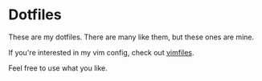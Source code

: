 # Dotfiles

These are my dotfiles. There are many like them, but these ones are mine.

If you're interested in my vim config, check out
[vimfiles](https://github.com/nfischer/vimfiles).

Feel free to use what you like.
